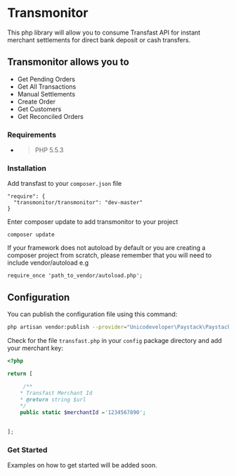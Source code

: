 # Transmonitor
This php library will allow you to consume Transfast API for instant merchant settlements for direct bank deposit or cash transfers.

## Transmonitor allows you to
- Get Pending Orders
- Get All Transactions
- Manual Settlements
- Create Order
- Get Customers
- Get Reconciled Orders

### Requirements
- > PHP 5.5.3 

### Installation

Add transfast to your `composer.json` file
```
"require": {
  "transmonitor/transmonitor": "dev-master"
}
```

Enter composer update to add transmonitor to your project
```
composer update
```

If your framework does not autoload by default or you are creating a composer project from scratch, please
remember that you will need to include vendor/autoload e.g
```
require_once 'path_to_vendor/autoload.php';
```
## Configuration

You can publish the configuration file using this command:

```bash
php artisan vendor:publish --provider="Unicodeveloper\Paystack\PaystackServiceProvider"
```

Check for the file `transfast.php` in your `config` package directory and add your merchant key:

```php
<?php

return [

     /**
    * Transfast Merchant Id
    * @return string $url
    */
    public static $merchantId ='1234567890';
    

];
```
### Get Started
Examples on how to get started will be added soon.
